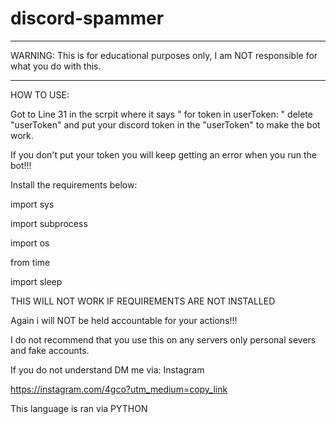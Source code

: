# discord-spammer

***********************************************************************************************
WARNING: This is for educational purposes only, I am NOT responsible for what you do with this.
***********************************************************************************************

HOW TO USE:

Got to Line 31 in the scrpit where it says " for token in userToken: "  delete "userToken" and put your discord token in the "userToken" to make the bot work.

If you don't put your token you will keep getting an error when you run the bot!!!




Install the requirements below:


import sys

import subprocess

import os

from time 

import sleep


THIS WILL NOT WORK IF REQUIREMENTS ARE NOT INSTALLED








Again i will NOT be held accountable for your actions!!!

I do not recommend that you use this on any servers only personal severs and fake accounts.



If you do not understand DM me via: Instagram

https://instagram.com/4gco?utm_medium=copy_link

This language is ran via PYTHON
